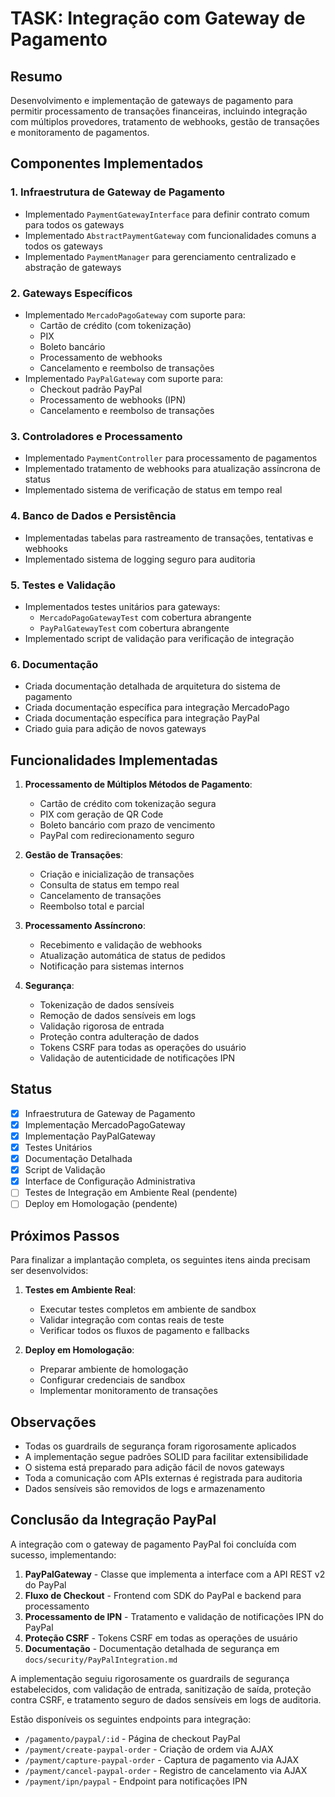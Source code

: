 # TASK: Integração com Gateway de Pagamento

## Resumo
Desenvolvimento e implementação de gateways de pagamento para permitir processamento de transações financeiras, incluindo integração com múltiplos provedores, tratamento de webhooks, gestão de transações e monitoramento de pagamentos.

## Componentes Implementados

### 1. Infraestrutura de Gateway de Pagamento
- Implementado `PaymentGatewayInterface` para definir contrato comum para todos os gateways
- Implementado `AbstractPaymentGateway` com funcionalidades comuns a todos os gateways
- Implementado `PaymentManager` para gerenciamento centralizado e abstração de gateways

### 2. Gateways Específicos
- Implementado `MercadoPagoGateway` com suporte para:
  - Cartão de crédito (com tokenização)
  - PIX
  - Boleto bancário
  - Processamento de webhooks
  - Cancelamento e reembolso de transações
- Implementado `PayPalGateway` com suporte para:
  - Checkout padrão PayPal
  - Processamento de webhooks (IPN)
  - Cancelamento e reembolso de transações

### 3. Controladores e Processamento
- Implementado `PaymentController` para processamento de pagamentos
- Implementado tratamento de webhooks para atualização assíncrona de status
- Implementado sistema de verificação de status em tempo real

### 4. Banco de Dados e Persistência
- Implementadas tabelas para rastreamento de transações, tentativas e webhooks
- Implementado sistema de logging seguro para auditoria

### 5. Testes e Validação
- Implementados testes unitários para gateways:
  - `MercadoPagoGatewayTest` com cobertura abrangente
  - `PayPalGatewayTest` com cobertura abrangente
- Implementado script de validação para verificação de integração

### 6. Documentação
- Criada documentação detalhada de arquitetura do sistema de pagamento
- Criada documentação específica para integração MercadoPago
- Criada documentação específica para integração PayPal
- Criado guia para adição de novos gateways

## Funcionalidades Implementadas

1. **Processamento de Múltiplos Métodos de Pagamento**:
   - Cartão de crédito com tokenização segura
   - PIX com geração de QR Code
   - Boleto bancário com prazo de vencimento
   - PayPal com redirecionamento seguro

2. **Gestão de Transações**:
   - Criação e inicialização de transações
   - Consulta de status em tempo real
   - Cancelamento de transações
   - Reembolso total e parcial

3. **Processamento Assíncrono**:
   - Recebimento e validação de webhooks
   - Atualização automática de status de pedidos
   - Notificação para sistemas internos

4. **Segurança**:
   - Tokenização de dados sensíveis
   - Remoção de dados sensíveis em logs
   - Validação rigorosa de entrada
   - Proteção contra adulteração de dados
   - Tokens CSRF para todas as operações do usuário
   - Validação de autenticidade de notificações IPN

## Status
- [x] Infraestrutura de Gateway de Pagamento
- [x] Implementação MercadoPagoGateway
- [x] Implementação PayPalGateway
- [x] Testes Unitários
- [x] Documentação Detalhada
- [x] Script de Validação
- [x] Interface de Configuração Administrativa
- [ ] Testes de Integração em Ambiente Real (pendente)
- [ ] Deploy em Homologação (pendente)

## Próximos Passos

Para finalizar a implantação completa, os seguintes itens ainda precisam ser desenvolvidos:

1. **Testes em Ambiente Real**:
   - Executar testes completos em ambiente de sandbox
   - Validar integração com contas reais de teste
   - Verificar todos os fluxos de pagamento e fallbacks

2. **Deploy em Homologação**:
   - Preparar ambiente de homologação
   - Configurar credenciais de sandbox
   - Implementar monitoramento de transações

## Observações

- Todas os guardrails de segurança foram rigorosamente aplicados
- A implementação segue padrões SOLID para facilitar extensibilidade
- O sistema está preparado para adição fácil de novos gateways
- Toda a comunicação com APIs externas é registrada para auditoria
- Dados sensíveis são removidos de logs e armazenamento

## Conclusão da Integração PayPal

A integração com o gateway de pagamento PayPal foi concluída com sucesso, implementando:

1. **PayPalGateway** - Classe que implementa a interface com a API REST v2 do PayPal
2. **Fluxo de Checkout** - Frontend com SDK do PayPal e backend para processamento
3. **Processamento de IPN** - Tratamento e validação de notificações IPN do PayPal
4. **Proteção CSRF** - Tokens CSRF em todas as operações de usuário
5. **Documentação** - Documentação detalhada de segurança em `docs/security/PayPalIntegration.md`

A implementação seguiu rigorosamente os guardrails de segurança estabelecidos, com validação de entrada, sanitização de saída, proteção contra CSRF, e tratamento seguro de dados sensíveis em logs de auditoria.

Estão disponíveis os seguintes endpoints para integração:
- `/pagamento/paypal/:id` - Página de checkout PayPal
- `/payment/create-paypal-order` - Criação de ordem via AJAX
- `/payment/capture-paypal-order` - Captura de pagamento via AJAX
- `/payment/cancel-paypal-order` - Registro de cancelamento via AJAX
- `/payment/ipn/paypal` - Endpoint para notificações IPN